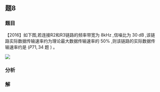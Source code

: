 ## 题8
### 题目
【2016】如下图,若连接R2和R3链路的频率带宽为 $8\mathrm{{kHz}}$ ,信噪比为 ${30}\mathrm{\;{dB}}$ ,该链路实际数据传输速率约为理论最大数据传输速率的 ${50}\%$ ,则该链路的实际数据传输速率约是 $\left( {{P71},{34}\text{ 题 }}\right)$ 。

![](https://cdn.noedgeai.com/01916087-1c40-7601-b51b-d6b1f097339e_5.jpg?x=237&y=921&w=947&h=611)
### 分析

### 解